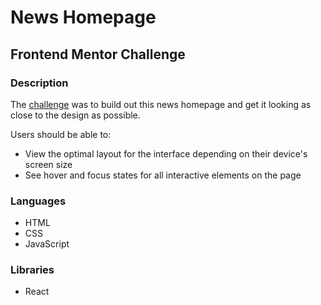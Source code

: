 # News Homepage
## Frontend Mentor Challenge

### Description

The [challenge](https://www.frontendmentor.io/challenges/news-homepage-H6SWTa1MFl) was to build out this news homepage and get it looking as close to the design as possible.

Users should be able to:

* View the optimal layout for the interface depending on their device's screen size
* See hover and focus states for all interactive elements on the page

### Languages

* HTML
* CSS
* JavaScript

### Libraries

* React